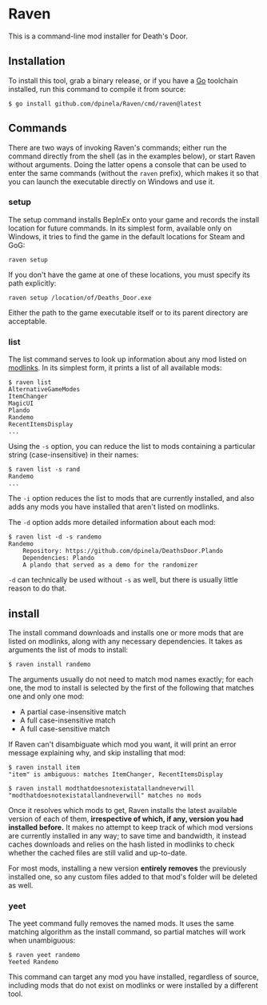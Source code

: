 # Raven

This is a command-line mod installer for Death's Door.

## Installation

To install this tool, grab a binary release, or if you have a [Go][] toolchain installed, run this command to compile it from source:

    $ go install github.com/dpinela/Raven/cmd/raven@latest

[Go]: https://go.dev

## Commands

There are two ways of invoking Raven's commands;
either run the command directly from the shell
(as in the examples below), or start Raven without
arguments. Doing the latter opens a console that can
be used to enter the same commands (without the
`raven` prefix), which makes it so that you can launch
the executable directly on Windows and use it.

### setup

The setup command installs BepInEx onto your game
and records the install location for future commands.
In its simplest form, available only on Windows,
it tries to find the game in the default
locations for Steam and GoG:

    raven setup

If you don't have the game at one of these locations,
you must specify its path explicitly:

    raven setup /location/of/Deaths_Door.exe

Either the path to the game executable itself or to
its parent directory are acceptable.

### list

The list command serves to look up information about any mod listed on [modlinks][].
In its simplest form, it prints a list of all available mods:

    $ raven list
    AlternativeGameModes
    ItemChanger
    MagicUI
    Plando
    Randemo
    RecentItemsDisplay
    ...

Using the `-s` option, you can reduce the list to mods containing a particular string
(case-insensitive) in their names:

    $ raven list -s rand
    Randemo
    ...

The `-i` option reduces the list to mods that are currently installed, and also adds
any mods you have installed that aren't listed on modlinks.

The `-d` option adds more detailed information about each mod:

    $ raven list -d -s randemo
    Randemo
        Repository: https://github.com/dpinela/DeathsDoor.Plando
        Dependencies: Plando
        A plando that served as a demo for the randomizer

`-d` can technically be used without `-s` as well, but there is usually little reason
to do that.

[modlinks]: https://github.com/dd-modding/modlinks

## install

The install command downloads and installs one or more mods that are listed on
modlinks, along with any necessary dependencies. It takes as arguments the list of
mods to install:

    $ raven install randemo

The arguments usually do not need to match mod names exactly; for each one, the mod
to install is selected by the first of the following that matches one and only one mod:

- A partial case-insensitive match
- A full case-insensitive match
- A full case-sensitive match

If Raven can't disambiguate which mod you want, it will print an error message
explaining why, and skip installing that mod:

    $ raven install item
    "item" is ambiguous: matches ItemChanger, RecentItemsDisplay

    $ raven install modthatdoesnotexistatallandneverwill
    "modthatdoesnotexistatallandneverwill" matches no mods

Once it resolves which mods to get, Raven installs the latest available version of
each of them, **irrespective of which, if any, version you had installed before.**
It makes no attempt to keep track of which mod versions are currently installed in
any way; to save time and bandwidth, it instead caches downloads and relies on the
hash listed in modlinks to check whether the cached files are still valid and
up-to-date.

For most mods, installing a new version **entirely removes** the previously
installed one, so any custom files added to that mod's folder will be deleted as
well.

### yeet

The yeet command fully removes the named mods. It uses the same matching algorithm
as the install command, so partial matches will work when unambiguous:

    $ raven yeet randemo
    Yeeted Randemo

This command can target any mod you have installed, regardless of source, including mods that do not
exist on modlinks or were installed by a different tool.